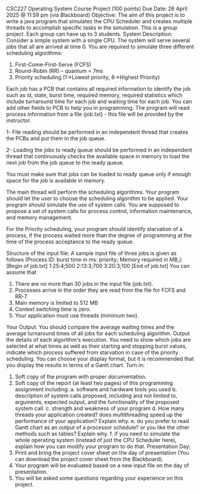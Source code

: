 CSC227 Operating System
Course Project (100 points)
Due Date: 26 April 2025 @ 11:59 pm (via Blackboard)
Objective:
The aim of this project is to write a java program that simulates the CPU Scheduler and creates multiple threads to accomplish specific tasks in the simulation. This is a group project. Each group can have up to 3 students.
System Description:
Consider a simple system with a single CPU. The system will serve several jobs that all are arrived at time 0. You are required to simulate three different scheduling algorithms:
1)	First-Come-First-Serve (FCFS)
2)	Round-Robin (RR) – quantum = 7ms
3)	Priority scheduling (1->Lowest priority, 8->Highest Priority)

Each job has a PCB that contains all required information to
identify the job such as id, state, burst time, required memory, required statistics which include
turnaround time for each job and waiting time for each job.
You can add other fields to PCB to help you in programming.
The program will read process information from a file (job.txt) - this file will be provided by the instructor.


1- File reading should be performed in an independent thread that creates the PCBs and
put them in the job queue.

2- Loading the jobs to ready queue should be performed in an independent thread that continuously checks
the available space in memory to load the next job from the job queue to the ready queue.

You must make sure that jobs can be loaded to ready queue only if enough space for the job is available
in memory.

The main thread will perform the scheduling algorithms.
Your program should let the user to choose the scheduling algorithm to be applied.
Your program should simulate the use of system calls.
You are supposed to propose a set of system calls for
process control, information maintenance, and memory management.

For the Priority scheduling, your program should identify starvation of a process,
if the process waited more than the degree of programming at the time of the process acceptance
to the ready queue.


Structure of the input file:
A sample input file of three jobs is given as follows
(Process ID: burst time in ms: priority; Memory required in MB,):
[Begin of job.txt]
1:25:4;500
2:13:3;700
3:20:3;100
[End of job.txt]
You can assume that
1)	There are no more than 30 jobs in the input file (job.txt).
2)	Processes arrive in the order they are read from the file for FCFS and RR-7.
4) Main memory is limited to 512 MB
5) Context switching time is zero.
6) Your application must use threads (minimum two).


Your Output:
You should compare the average waiting times and the average turnaround times of all jobs
for each scheduling algorithm.
Output the details of each algorithm's execution.
You need to show which jobs are selected at what times as well as their starting and stopping burst values,
indicate which process suffered from starvation in case of the priority scheduling.
You can choose your display format, but it is recommended that you display the results in terms of a Gantt chart.
Turn in:
1)	Soft copy of the program with proper documentation.
2)	Soft copy of the report (at least two pages) of this programming assignment including:
    a.	software and hardware tools you used
    b.	description of system calls proposed, including and not limited to, arguments, expected output,
        and the functionality of the proposed system call.
    c.	strength and weakness of your program
    d.	How many threads your application created? does multithreading speed up the performance of your application?
        Explain why.
    e.	do you prefer to read Gantt chart as an output of a processor schedule? or you like the other methods such as tables? Explain why.
    f.	if you need to simulate the whole operating system (instead of just the CPU Scheduler here), explain how you can modify your program to do that.
Presentation Day:
1)	Print and bring the project cover sheet on the day of presentation (You can download the project cover sheet from the Blackboard).
2)	Your program will be evaluated based on a new input file on the day of presentation.
3)	You will be asked some questions regarding your experience on this project.
